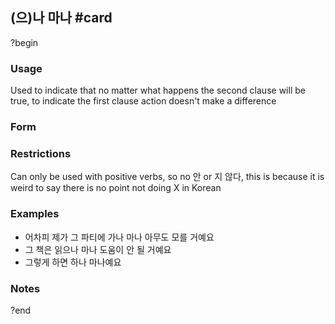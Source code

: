 ## (으)나 마나 #card
?begin
### Usage
Used to indicate that no matter what happens the second clause will be true, to indicate the first clause action doesn't make a difference
### Form
### Restrictions
Can only be used with positive verbs, so no 안 or 지 않다, this is because it is weird to say there is no point not doing X in Korean
### Examples
* 어차피 제가 그 파티에 가나 마나 아무도 모를 거예요
* 그 책은 읽으나 마나 도움이 안 될 거예요
* 그렇게 하면 하나 마나예요
### Notes
<!--SR:!2025-06-09,8,250-->
?end

